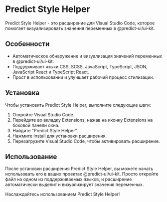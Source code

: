 # Predict Style Helper

Predict Style Helper - это расширение для Visual Studio Code, которое помогает визуализировать значения переменных в @predict-ui/ui-kit.

## Особенности

- Автоматическое обнаружение и визуализация значений переменных в @predict-ui/ui-kit.
- Поддерживает языки CSS, SCSS, JavaScript, TypeScript, JSON, JavaScript React и TypeScript React.
- Прост в использовании и улучшает рабочий процесс стилизации.

## Установка

Чтобы установить Predict Style Helper, выполните следующие шаги:
1. Откройте Visual Studio Code.
2. Перейдите во вкладку Extensions, нажав на иконку Extensions на боковой панели окна.
3. Найдите "Predict Style Helper".
4. Нажмите Install для установки расширения.
5. Перезагрузите Visual Studio Code, чтобы активировать расширение.

## Использование

После установки расширения Predict Style Helper, вы можете начать использовать его в ваших проектах @predict-ui/ui-kit. Просто откройте файл на одном из поддерживаемых языков, и расширение автоматически выделит и визуализирует значения переменных.

Наслаждайтесь использованием Predict Style Helper!